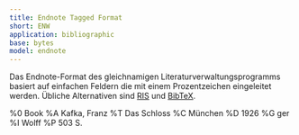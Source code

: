 ```yaml
---
title: Endnote Tagged Format
short: ENW
application: bibliographic
base: bytes
model: endnote
---
```


Das Endnote-Format des gleichnamigen Literaturverwaltungsprogramms basiert auf
einfachen Feldern die mit einem Prozentzeichen eingeleitet werden. Übliche
Alternativen sind [RIS](ris) und [BibTeX](bibtex).

<example>
    %0 Book
    %A Kafka, Franz
    %T Das Schloss
    %C München
    %D 1926
    %G ger
    %I Wolff
    %P 503 S.
</example>
